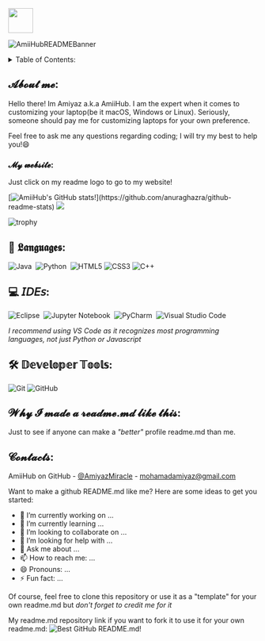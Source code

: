 <img src="https://media.giphy.com/media/VgCDAzcKvsR6OM0uWg/giphy.gif" width="50"> 

![AmiiHubREADMEBanner](https://user-images.githubusercontent.com/105401901/179960392-5f7632e6-f4b6-4de8-a445-4a7f90f86c1f.png)



<!-- TABLE OF CONTENTS -->
<details>
  <summary>Table of Contents:</summary>
  
  -  About me
  
  - Why I made a readme.md like this
  
  - Contacts
  </ol>
</details>



<!-- ABOUT ME -->
## 𝓐𝓫𝓸𝓾𝓽 𝓶𝓮:

Hello there! Im Amiyaz a.k.a AmiiHub. I am the expert when it comes to customizing your laptop(be it macOS, Windows or Linux). Seriously, someone should pay me for customizing laptops for your own preference. 

Feel free to ask me any questions regarding coding; I will try my best to help you!😄

<!-- MY WEBSITE -->
### 𝓜𝔂 𝔀𝓮𝓫𝓼𝓲𝓽𝓮:
Just click on my readme logo to go to my website!

[![AmiiHub's GitHub stats!](https://github-readme-stats.vercel.app/api?username=AmiiHub&theme=gotham&show_icons=true&custom_title=Stats:)](https://github.com/anuraghazra/github-readme-stats)
![](https://github-readme-streak-stats.herokuapp.com/?user=AmiiHub&theme=gotham&hide_border=false)<br/>


![trophy](https://github-profile-trophy.vercel.app/?username=AmiiHub&theme=onedark)



## 💬 𝕷𝖆𝖓𝖌𝖚𝖆𝖌𝖊𝖘:

![Java](https://img.shields.io/badge/Java-ED8B00?style=for-the-badge&logo=javascript&logoColor=white)&nbsp;
![Python](https://img.shields.io/badge/Python-3776AB?style=for-the-badge&logo=python&logoColor=white)&nbsp;
![HTML5](https://img.shields.io/badge/html5%20-%23E34F26.svg?&style=for-the-badge&logo=html5&logoColor=white)
![CSS3](https://img.shields.io/badge/css3%20-%231572B6.svg?&style=for-the-badge&logo=css3&logoColor=white)
![C++](https://img.shields.io/badge/c++%20-%2300599C.svg?&style=for-the-badge&logo=c%2B%2B&ogoColor=white)

## 💻 𝘐𝘋𝘌𝘴:

![Eclipse](https://img.shields.io/badge/Eclipse-FE7A16.svg?style=for-the-badge&logo=Eclipse&logoColor=white)&nbsp;
![Jupyter Notebook](https://img.shields.io/badge/jupyter-%23FA0F00.svg?style=for-the-badge&logo=jupyter&logoColor=white)&nbsp;
![PyCharm](https://img.shields.io/badge/pycharm-143?style=for-the-badge&logo=pycharm&logoColor=black&color=black&labelColor=green)&nbsp;
![Visual Studio Code](https://img.shields.io/badge/Visual%20Studio%20Code-0078d7.svg?style=for-the-badge&logo=visual-studio-code&logoColor=white)&nbsp;


*I recommend using VS Code as it recognizes most programming languages, not just Python or Javascript*

## 🛠 𝔻𝕖𝕧𝕖𝕝𝕠𝕡𝕖𝕣 𝕋𝕠𝕠𝕝𝕤:

![Git](https://img.shields.io/badge/-Git-F05032?style=for-the-badge&logo=git&logoColor=white)
![GitHub](https://img.shields.io/badge/-GitHub-000000?style=for-the-badge&logo=github&logoColor=white)


<!-- WHY I MADE A README>MD LIKE THIS: -->
## 𝓦𝓱𝔂 𝓘 𝓶𝓪𝓭𝓮 𝓪 𝓻𝓮𝓪𝓭𝓶𝓮.𝓶𝓭 𝓵𝓲𝓴𝓮 𝓽𝓱𝓲𝓼:

Just to see if anyone can make a *"better"* profile readme.md than me.

<!-- CONTACTS -->
## 𝓒𝓸𝓷𝓽𝓪𝓬𝓽𝓼:

AmiiHub on GitHub - [@AmiyazMiracle](https://twitter.com/AmiyazMiracle) - mohamadamiyaz@gmail.com

Want to make a github README.md like me? Here are some ideas to get you started:

- 🔭 I’m currently working on ...
- 🌱 I’m currently learning ...
- 👯 I’m looking to collaborate on ...
- 🤔 I’m looking for help with ...
- 💬 Ask me about ...
- 📫 How to reach me: ...
- 😄 Pronouns: ...
- ⚡ Fun fact: ...

Of course, feel free to clone this repository or use it as a "template" for your own readme.md but *don't forget to credit me for it* 



My readme.md repository link if you want to fork it to use it for your own readme.md: ![Best GitHub README.md!](https://github.com/AmiiHub/AmiiHub)
